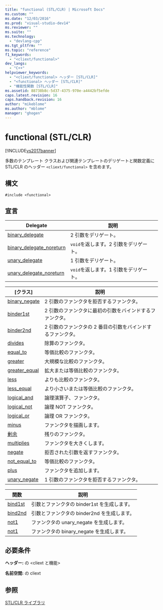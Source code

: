 ```yaml
---
title: "functional (STL/CLR) | Microsoft Docs"
ms.custom: ""
ms.date: "12/03/2016"
ms.prod: "visual-studio-dev14"
ms.reviewer: ""
ms.suite: ""
ms.technology: 
  - "devlang-cpp"
ms.tgt_pltfrm: ""
ms.topic: "reference"
f1_keywords: 
  - "<cliext/functional>"
dev_langs: 
  - "C++"
helpviewer_keywords: 
  - "<cliext/functional> ヘッダー [STL/CLR]"
  - "<functional> ヘッダー [STL/CLR]"
  - "機能性関数 [STL/CLR]"
ms.assetid: 88738b8c-5d37-4375-970e-a4442bf5efde
caps.latest.revision: 16
caps.handback.revision: 16
author: "mikeblome"
ms.author: "mblome"
manager: "ghogen"
---
```

# functional (STL/CLR)
[!INCLUDE[vs2017banner](../assembler/inline/includes/vs2017banner.md)]

多数のテンプレート クラスおよび関連テンプレートのデリゲートと関数定義に STL\/CLR のヘッダー `<cliext/functional>` を含めます。  
  
## 構文  
  
```  
#include <functional>  
```  
  
## 宣言  
  
|Delegate|説明|  
|--------------|--------|  
|[binary\_delegate](../Topic/binary_delegate%20\(STL-CLR\).md)|2 引数をデリゲート。|  
|[binary\_delegate\_noreturn](../dotnet/binary-delegate-noreturn-stl-clr.md)|`void`を返します。2 引数をデリゲート。|  
|[unary\_delegate](../dotnet/unary-delegate-stl-clr.md)|1 引数をデリゲート。|  
|[unary\_delegate\_noreturn](../dotnet/unary-delegate-noreturn-stl-clr.md)|`void`を返します。1 引数をデリゲート。|  
  
|\[クラス\]|説明|  
|-------------|--------|  
|[binary\_negate](../dotnet/binary-negate-stl-clr.md)|2 引数のファンクタを拒否するファンクタ。|  
|[binder1st](../dotnet/binder1st-stl-clr.md)|2 引数のファンクタに最初の引数をバインドするファンクタ。|  
|[binder2nd](../Topic/binder2nd%20\(STL-CLR\).md)|2 引数のファンクタの 2 番目の引数をバインドするファンクタ。|  
|[divides](../dotnet/divides-stl-clr.md)|除算のファンクタ。|  
|[equal\_to](../dotnet/equal-to-stl-clr.md)|等価比較のファンクタ。|  
|[greater](../dotnet/greater-stl-clr.md)|大規模な比較のファンクタ。|  
|[greater\_equal](../Topic/greater_equal%20\(STL-CLR\).md)|拡大または等価比較のファンクタ。|  
|[less](../dotnet/less-stl-clr.md)|よりも比較のファンクタ。|  
|[less\_equal](../dotnet/less-equal-stl-clr.md)|より小さいまたは等価比較のファンクタ。|  
|[logical\_and](../dotnet/logical-and-stl-clr.md)|論理演算子、ファンクタ。|  
|[logical\_not](../dotnet/logical-not-stl-clr.md)|論理 NOT ファンクタ。|  
|[logical\_or](../Topic/logical_or%20\(STL-CLR\).md)|論理 OR ファンクタ。|  
|[minus](../dotnet/minus-stl-clr.md)|ファンクタを描画します。|  
|[剰余](../dotnet/modulus-stl-clr.md)|残りのファンクタ。|  
|[multiplies](../Topic/multiplies%20\(STL-CLR\).md)|ファンクタを大きくします。|  
|[negate](../Topic/negate%20\(STL-CLR\).md)|拒否された引数を返すファンクタ。|  
|[not\_equal\_to](../dotnet/not-equal-to-stl-clr.md)|等価比較のファンクタ。|  
|[plus](../dotnet/plus-stl-clr.md)|ファンクタを追加します。|  
|[unary\_negate](../dotnet/unary-negate-stl-clr.md)|1 引数のファンクタを拒否するファンクタ。|  
  
|関数|説明|  
|--------|--------|  
|[bind1st](../dotnet/bind1st-stl-clr.md)|引数とファンクタの binder1st を生成します。|  
|[bind2nd](../dotnet/bind2nd-stl-clr.md)|引数とファンクタの binder2nd を生成します。|  
|[not1](../dotnet/not1-stl-clr.md)|ファンクタの unary\_negate を生成します。|  
|[not1](../dotnet/not1-stl-clr.md)|ファンクタの binary\_negate を生成します。|  
  
## 必要条件  
 **ヘッダー:** の \<cliext と機能\>  
  
 **名前空間:** の cliext  
  
## 参照  
 [STL\/CLR ライブラリ](../dotnet/stl-clr-library-reference.md)